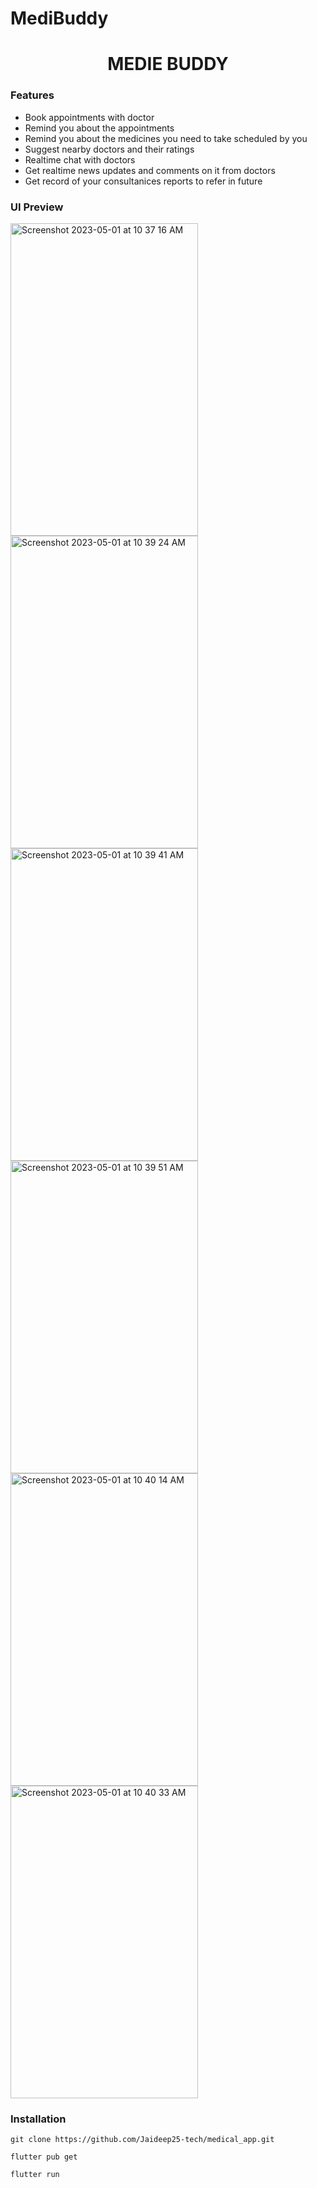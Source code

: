# MediBuddy
<h1 align="center">MEDIE BUDDY </h1>

<h3> Features </h3>
<ul>
  <li>Book appointments with doctor</li>
  <li>Remind you about the appointments </li>
  <li>Remind you about the medicines you need to take scheduled by you</li>
  <li>Suggest nearby doctors and their ratings</li>
  <li>Realtime chat with doctors</li>
  <li>Get realtime news updates and comments on it from doctors</li>
  <li>Get record of your consultanices reports to refer in future</li>
</ul>


<h3> UI Preview </h3>
<img width="300" height="500" alt="Screenshot 2023-05-01 at 10 37 16 AM" src="https://user-images.githubusercontent.com/79747022/235436184-f161f27a-d6e5-47d7-b9c6-74bd47c2c6df.png"> 
<img width="300" height="500" alt="Screenshot 2023-05-01 at 10 39 24 AM" src="https://user-images.githubusercontent.com/79747022/235436201-8683b088-6bf1-49d6-b4cc-abe8f7fa2e7a.png">
<img width="300" height="500" alt="Screenshot 2023-05-01 at 10 39 41 AM" src="https://user-images.githubusercontent.com/79747022/235436208-227fe208-5b66-427a-a405-7fdfa08b375b.png">
<img width="300" height="500" alt="Screenshot 2023-05-01 at 10 39 51 AM" src="https://user-images.githubusercontent.com/79747022/235436216-f2d82847-c576-4c4c-a31f-2b43c86406a9.png">
<img width="300" height="500" alt="Screenshot 2023-05-01 at 10 40 14 AM" src="https://user-images.githubusercontent.com/79747022/235436224-6a3eb5b8-4423-472c-86aa-e10f7fc37a8a.png">
<img width="300" height="500" alt="Screenshot 2023-05-01 at 10 40 33 AM" src="https://user-images.githubusercontent.com/79747022/235436248-4643b76f-8171-493e-8ef0-51e159e35ed8.png">

### Installation
```
git clone https://github.com/Jaideep25-tech/medical_app.git

flutter pub get

flutter run
```


